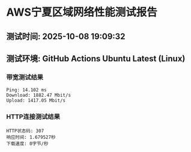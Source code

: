 # AWS宁夏区域网络性能测试报告
## 测试时间: 2025-10-08 19:09:32
## 测试环境: GitHub Actions Ubuntu Latest (Linux)

### 带宽测试结果
```
Ping: 14.102 ms
Download: 1882.47 Mbit/s
Upload: 1417.05 Mbit/s
```

### HTTP连接测试结果
```
HTTP状态码: 307
响应时间: 1.679527秒
下载速度: 0字节/秒
```

